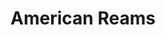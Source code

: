 ---
title: American Reams
client: The Point Magazine
pubdate: 2017-12-02 
type: essay
teaser: Three days at Paper2017
link: https://thepointmag.com/2017/examined-life/american-reams-paper2017
featured: true
img: assets/img/paper.jpg
show_on_home: true
---
